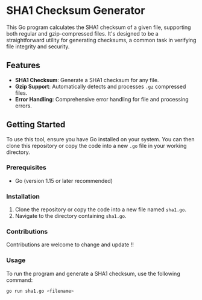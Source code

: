 # SHA1 Checksum Generator

This Go program calculates the SHA1 checksum of a given file, supporting both regular and gzip-compressed files. It's designed to be a straightforward utility for generating checksums, a common task in verifying file integrity and security.

## Features

- **SHA1 Checksum**: Generate a SHA1 checksum for any file.
- **Gzip Support**: Automatically detects and processes `.gz` compressed files.
- **Error Handling**: Comprehensive error handling for file and processing errors.

## Getting Started

To use this tool, ensure you have Go installed on your system. You can then clone this repository or copy the code into a new `.go` file in your working directory.

### Prerequisites

- Go (version 1.15 or later recommended)

### Installation

1. Clone the repository or copy the code into a new file named `sha1.go`.
2. Navigate to the directory containing `sha1.go`.

### Contributions
Contributions are welcome to change and update !!

### Usage

To run the program and generate a SHA1 checksum, use the following command:

```bash
go run sha1.go <filename>
